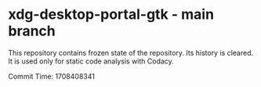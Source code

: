 # xdg-desktop-portal-gtk - main branch

This repository contains frozen state of the repository.
Its history is cleared. It is used only for static code
analysis with Codacy.

Commit Time: 1708408341